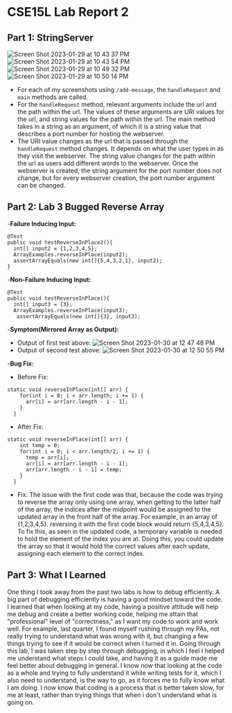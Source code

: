# CSE15L Lab Report 2
## Part 1: StringServer
![Screen Shot 2023-01-29 at 10 43 37 PM](https://user-images.githubusercontent.com/122497078/215406513-e1a78b40-17fc-46f0-8a6f-a0f2864004ca.png)
![Screen Shot 2023-01-29 at 10 43 54 PM](https://user-images.githubusercontent.com/122497078/215406681-777c6217-91a4-4a61-a27c-afcc0eb38433.png)
![Screen Shot 2023-01-29 at 10 49 32 PM](https://user-images.githubusercontent.com/122497078/215407512-c06b0aa5-231a-44cf-9d99-0b4d7188f957.png)
![Screen Shot 2023-01-29 at 10 50 14 PM](https://user-images.githubusercontent.com/122497078/215407570-605fdb11-d28e-4de3-9582-5db45c8d6097.png)
- For each of my screenshots using `/add-message`, the `handleRequest` and `main` methods are called.
- For the `handleRequest` method, relevant arguments include the url and the path within the url. The values of these arguments are URI values for the
url, and string values for the path within the url. The main method takes in a string as an argument, of which it is a string value that describes a port
number for hosting the webserver.
- The URI value changes as the url that is passed through the `handleRequest` method changes. It depends on what the user types in as they visit the webserver.
The string value changes for the path within the url as users add different words to the webserver. Once the webserver is created, the string argument for 
the port number does not change, but for every webserver creation, the port number argument can be changed.
## Part 2: Lab 3 Bugged Reverse Array
-**Failure Inducing Input:**
```
@Test
public void testReverseInPlace2(){
  int[] input2 = {1,2,3,4,5};
  ArrayExamples.reverseInPlace(input2);
  assertArrayEquals(new int[]{5,4,3,2,1}, input2);
}
```
-**Non-Failure Inducing Input:**
```
@Test
public void testReverseInPlace(){
  int[] input3 = {3};
  ArrayExamples.reverseInPlace(input3);
   assertArrayEquals(new int[]{3}, input3);
```
-**Symptom(Mirrored Array as Output):**
- Output of first test above:
![Screen Shot 2023-01-30 at 12 47 48 PM](https://user-images.githubusercontent.com/122497078/215591539-3ed30ee4-8d6d-4fb9-9110-2baff6c5a390.png)
- Output of second test above:
![Screen Shot 2023-01-30 at 12 50 55 PM](https://user-images.githubusercontent.com/122497078/215610908-ce8a9848-2db3-424c-89dd-e1c4ed2edb3d.png)

-**Bug Fix:**
- Before Fix:
```
static void reverseInPlace(int[] arr) {
    for(int i = 0; i < arr.length; i += 1) {
      arr[i] = arr[arr.length - i - 1];
    }
  }
```
- After Fix:
```
static void reverseInPlace(int[] arr) {
    int temp = 0;
    for(int i = 0; i < arr.length/2; i += 1) {
      temp = arr[i];
      arr[i] = arr[arr.length - i - 1];
      arr[arr.length - i - 1] = temp;
    }
  }
```
- Fix: The issue with the first code was that, because the code was trying to reverse the array only using one array, when getting to the latter half of the
array, the indices after the midpoint would be assigned to the updated array in the front half of the array. For example, in an array of {1,2,3,4,5}. reversing it with the first code block would return {5,4,3,4,5}. To fix this, as seen in the updated code, a temporary variable is needed to hold the element of the index you are at. Doing this, you could update the array so that it would hold the correct values after each update, assigning each element to the correct index.
## Part 3: What I Learned
One thing I took away from the past two labs is how to debug efficiently. A big part of debugging efficiently is having a good mindset toward the code. I learned that when looking at my code, having a positive attitude will help me debug and create a better working code, helping me attain that "professional" level of "correctness," as I want my code to work and work well. For example, last quarter, I found myself rushing through my PAs, not really trying to understand what was wrong with it, but changing a few things trying to see if it would be correct when I turned it in. Going through this lab, I was taken step by step through debugging, in which I feel I helped me understand what steps I could take, and having it as a guide made me feel better about debugging in general. I know now that looking at the code as a whole and trying to fully understand it while writing tests for it, which I also need to understand, is the way to go, as it forces me to fully know what I am doing. I now know that coding is a process that is better taken slow, for me at least, rather than trying things that when i don't understand what is going on.
